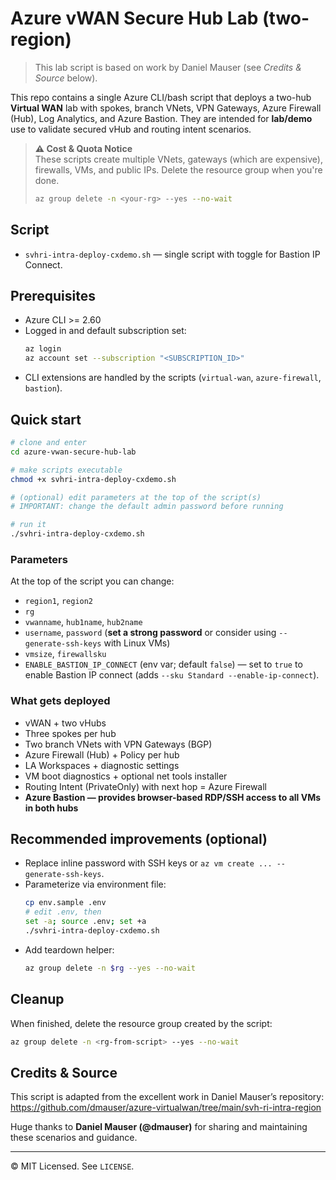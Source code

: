 # Azure vWAN Secure Hub Lab (two-region)

> This lab script is based on work by Daniel Mauser (see *Credits & Source* below).

This repo contains a single Azure CLI/bash script that deploys a two-hub **Virtual WAN** lab with spokes, branch VNets, VPN Gateways, Azure Firewall (Hub), Log Analytics, and Azure Bastion. They are intended for **lab/demo** use to validate secured vHub and routing intent scenarios.

> **⚠️ Cost & Quota Notice**  
> These scripts create multiple VNets, gateways (which are expensive), firewalls, VMs, and public IPs. Delete the resource group when you're done.
> ```bash
> az group delete -n <your-rg> --yes --no-wait
> ```

## Script

- `svhri-intra-deploy-cxdemo.sh` — single script with toggle for Bastion IP Connect.

## Prerequisites

- Azure CLI >= 2.60
- Logged in and default subscription set:
  ```bash
  az login
  az account set --subscription "<SUBSCRIPTION_ID>"
  ```
- CLI extensions are handled by the scripts (`virtual-wan`, `azure-firewall`, `bastion`).

## Quick start
```bash
# clone and enter
cd azure-vwan-secure-hub-lab

# make scripts executable
chmod +x svhri-intra-deploy-cxdemo.sh

# (optional) edit parameters at the top of the script(s)
# IMPORTANT: change the default admin password before running

# run it
./svhri-intra-deploy-cxdemo.sh
```

### Parameters
At the top of the script you can change:
- `region1`, `region2`
- `rg`
- `vwanname`, `hub1name`, `hub2name`
- `username`, `password` (**set a strong password** or consider using `--generate-ssh-keys` with Linux VMs)
- `vmsize`, `firewallsku`
- `ENABLE_BASTION_IP_CONNECT` (env var; default `false`) — set to `true` to enable Bastion IP connect (adds `--sku Standard --enable-ip-connect`).

### What gets deployed
- vWAN + two vHubs
- Three spokes per hub
- Two branch VNets with VPN Gateways (BGP)
- Azure Firewall (Hub) + Policy per hub
- LA Workspaces + diagnostic settings
- VM boot diagnostics + optional net tools installer
- Routing Intent (PrivateOnly) with next hop = Azure Firewall
- **Azure Bastion — provides browser-based RDP/SSH access to all VMs in both hubs**

## Recommended improvements (optional)
- Replace inline password with SSH keys or `az vm create ... --generate-ssh-keys`.
- Parameterize via environment file:
  ```bash
  cp env.sample .env
  # edit .env, then
  set -a; source .env; set +a
  ./svhri-intra-deploy-cxdemo.sh
  ```
- Add teardown helper:
  ```bash
  az group delete -n $rg --yes --no-wait
  ```

## Cleanup
When finished, delete the resource group created by the script:
```bash
az group delete -n <rg-from-script> --yes --no-wait
```

## Credits & Source

This script is adapted from the excellent work in Daniel Mauser’s repository:  
<https://github.com/dmauser/azure-virtualwan/tree/main/svh-ri-intra-region>

Huge thanks to **Daniel Mauser (@dmauser)** for sharing and maintaining these scenarios and guidance.

---
© MIT Licensed. See `LICENSE`.
